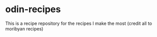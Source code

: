 # odin-recipes
This is a recipe repository for the recipes I make the most (credit all to moribyan recipes)
